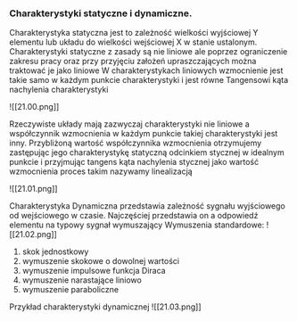 ### Charakterystyki statyczne i dynamiczne. 

Charakterystyka statyczna jest to zależność wielkości wyjściowej Y elementu lub układu do wielkości wejściowej X w stanie ustalonym.
Charakterystyki statyczne z zasady są nie liniowe ale poprzez ograniczenie zakresu pracy oraz przy przyjęciu założeń upraszczających można traktować je jako liniowe 
W charakterystykach liniowych wzmocnienie jest takie samo w każdym punkcie charakterystyki i jest równe Tangensowi kąta nachylenia charakterystyki 

![[21.00.png]]

Rzeczywiste układy mają zazwyczaj charakterystyki nie liniowe a współczynnik wzmocnienia w każdym punkcie takiej charakterystyki jest inny. Przybliżoną wartość współczynnika wzmocnienia otrzymujemy zastępując jego charakterystykę statyczną odcinkiem stycznej w idealnym punkcie i przyjmując tangens kąta nachylenia stycznej jako wartość wzmocnienia proces takim nazywamy linealizacją 

![[21.01.png]]

Charakterystyka Dynamiczna przedstawia zależność sygnału wyjściowego od wejściowego w czasie. Najczęściej przedstawia on a odpowiedź elementu na typowy sygnał wymuszający 
Wymuszenia standardowe:
![[21.02.png]]
1. skok jednostkowy
2. wymuszenie skokowe o dowolnej wartości
3. wymuszenie impulsowe funkcja Diraca
4. wymuszenie narastające liniowo
5. wymuszenie paraboliczne

Przykład charakterystyki dynamicznej 
![[21.03.png]]
